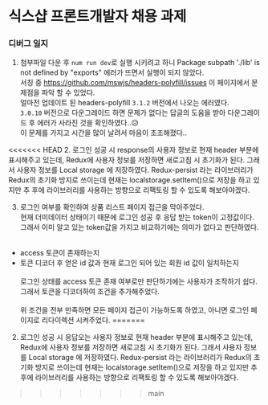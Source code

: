 # 식스샵 프론트개발자 채용 과제

### 디버그 일지

1. 첨부파일 다운 후 `num run dev`로 실행 시키려고 하니 Package subpath './lib' is not defined by "exports" 에러가 뜨면서 실행이 되지 않았다. <br>
   서칭 중 https://github.com/mswjs/headers-polyfill/issues 이 페이지에서 문제점을 파악 할 수 있었다. <br>
   얼마전 업데이트 된 headers-polyfill `3.1.2` 버전에서 나오는 에러였다. <br>
   `3.0.10` 버전으로 다운그레이드 하면 문제가 없다는 답글의 도움을 받아 다운그레이드 후 에러가 사라진 것을 확인하였다..😥 <br>
   이 문제를 가지고 시간을 많이 날려서 마음이 초조해졌다..

<<<<<<< HEAD
2. 로그인 성공 시 response의 사용자 정보로 현재 header 부분에 표시해주고 있는데, Redux에 사용자 정보를 저장하면 새로고침 시 초기화가 된다. 그래서 사용자 정보를 Local storage 에 저장하였다. Redux-persist 라는 라이브러리가 Redux의 초기화 방지로 쓰이는데 현재는 localstorage.setItem()으로 저장을 하고 있지만 추 후에 라이브러리를 사용하는 방향으로 리팩토링 할 수 있도록 해보아야겠다.

3. 로그인 여부를 확인하여 상품 리스트 페이지 접근을 막아주었다. <br>
   현재 더미데이터 상태이기 때문에 로그인 성공 후 응답 받는 token이 고정값이다. <br>
   그래서 이미 알고 있는 token값을 가지고 비교하기에는 의미가 없다고 판단하였다. <br> <br>

- access 토큰이 존재하는지
- 토큰 디코더 후 얻은 id 값과 현재 로그인 되어 있는 회원 id 값이 일치하는지
  <br> <br>
  로그인 상태를 access 토큰 존재 여부로만 판단하기에는 사용자가 조작하기 쉽다. <br>
  그래서 토큰을 디코더하여 조건을 추가해주었다. <br><br>
  위 조건을 전부 만족하면 모든 페이지 접근이 가능하도록 하였고, 아니면 로그인 페이지로 리다이렉션 시켜주었다.
=======
2. 로그인 성공 시 응답오는 사용자 정보로 현재 header 부분에 표시해주고 있는데, Redux에 사용자 정보를 저장하면 새로고침 시 초기화가 된다. 그래서 사용자 정보를 Local storage 에 저장하였다. Redux-persist 라는 라이브러리가 Redux의 초기화 방지로 쓰이는데 현재는 localstorage.setItem()으로 저장을 하고 있지만 추 후에 라이브러리를 사용하는 방향으로 리팩토링 할 수 있도록 해보아야겠다.

>>>>>>> main

